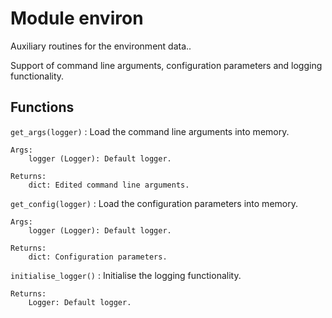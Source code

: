Module environ
==============
Auxiliary routines for the environment data..

Support of command line arguments, configuration parameters and
logging functionality.

Functions
---------

    
`get_args(logger)`
:   Load the command line arguments into memory.
    
    Args:
        logger (Logger): Default logger.
    
    Returns:
        dict: Edited command line arguments.

    
`get_config(logger)`
:   Load the configuration parameters into memory.
    
    Args:
        logger (Logger): Default logger.
    
    Returns:
        dict: Configuration parameters.

    
`initialise_logger()`
:   Initialise the logging functionality.
    
    Returns:
        Logger: Default logger.
